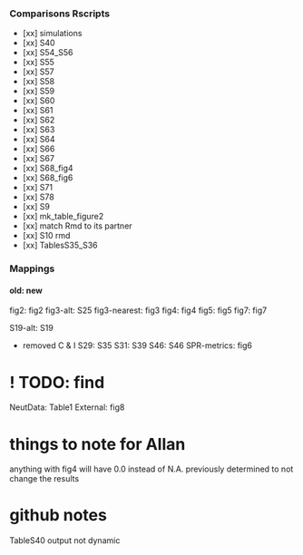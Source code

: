 ### Comparisons Rscripts

- [xx] simulations
- [xx] S40
- [xx] S54_S56
- [xx] S55
- [xx] S57
- [xx] S58
- [xx] S59
- [xx] S60
- [xx] S61
- [xx] S62
- [xx] S63
- [xx] S64
- [xx] S66
- [xx] S67
- [xx] S68_fig4
- [xx] S68_fig6
- [xx] S71
- [xx] S78
- [xx] S9
- [xx] mk_table_figure2
- [xx] match Rmd to its partner
- [xx] S10 rmd
- [xx] TablesS35_S36

### Mappings

#### old: new

fig2: fig2
fig3-alt: S25
fig3-nearest: fig3
fig4: fig4
fig5: fig5
fig7: fig7

S19-alt: S19
 - removed C & I
S29: S35
S31: S39
S46: S46
SPR-metrics: fig6


# ! TODO: find
NeutData: Table1
External: fig8

# things to note for Allan
anything with fig4 will have 0.0 instead of N.A. previously determined to not change the results


# github notes
TableS40 output not dynamic
